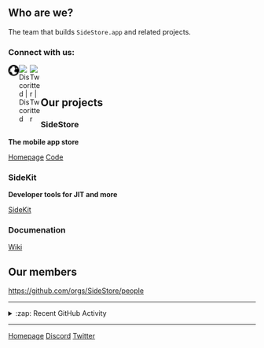 <!-- 
Docs: How to use GitHub README and actions to auto-generate embedded content.
https://github.com/anuraghazra/github-readme-stats
https://www.youtube.com/watch?v=n6d4KHSKqGk
https://github.com/rahuldkjain/github-profile-readme-generator
 -->

## Who are we?

The team that builds `SideStore.app` and related projects.

### Connect with us:

<!--
[![Website](https://img.shields.io/website?label=sidestore.io&style=for-the-badge&url=https://sidestore.io)](https://sidestore.io)
[![Twitter Follow](https://img.shields.io/twitter/follow/sidestore_io?color=1DA1F2&logo=twitter&style=for-the-badge)](https://twitter.com/intent/follow?original_referer=https%3A%2F%2Fgithub.com%2Fsidestore&screen_name=sidestore)
[![GitHub Followers](https://img.shields.io/github/followers/sidestore?style=for-the-badge)]()
[![GitHub Sponsors](https://img.shields.io/github/sponsors/sidestore?style=for-the-badge
)]() 
-->

[<img align="left" alt="sidestore.io" width="22px" src="https://raw.githubusercontent.com/iconic/open-iconic/master/svg/globe.svg" />][website]
[<img align="left" alt="Discord | Discord" width="22px" src="https://cdn.jsdelivr.net/npm/simple-icons@v3/icons/discord.svg" />][discord]
[<img align="left" alt="Twitter | Twitter" width="22px" src="https://cdn.jsdelivr.net/npm/simple-icons@v3/icons/twitter.svg" />][twitter]

<br />
<br />

## Our projects

### SideStore

__The mobile app store__

[Homepage][website]
[Code][git.sidestore]

### SideKit

__Developer tools for JIT and more__

[SideKit][git.sidekit]

### Documenation

[Wiki][wiki]

## Our members

https://github.com/orgs/SideStore/people

---

<details>
  <summary>:zap: Recent GitHub Activity</summary>

<!--START_SECTION:activity-->
1. 🗣 Commented on [#436](https://github.com/SideStore/SideStore/issues/436) in [SideStore/SideStore](https://github.com/SideStore/SideStore)
2. 💪 Opened PR [#7](https://github.com/SideStore/SideServer-for-Linux/pull/7) in [SideStore/SideServer-for-Linux](https://github.com/SideStore/SideServer-for-Linux)
3. 💪 Opened PR [#18](https://github.com/SideStore/SideServer-Windows/pull/18) in [SideStore/SideServer-Windows](https://github.com/SideStore/SideServer-Windows)
4. 🗣 Commented on [#436](https://github.com/SideStore/SideStore/issues/436) in [SideStore/SideStore](https://github.com/SideStore/SideStore)
5. 💪 Opened PR [#436](https://github.com/SideStore/SideStore/pull/436) in [SideStore/SideStore](https://github.com/SideStore/SideStore)
6. 🗣 Commented on [#434](https://github.com/SideStore/SideStore/issues/434) in [SideStore/SideStore](https://github.com/SideStore/SideStore)
7. ❗️ Closed issue [#435](https://github.com/SideStore/SideStore/issues/435) in [SideStore/SideStore](https://github.com/SideStore/SideStore)
8. 🗣 Commented on [#435](https://github.com/SideStore/SideStore/issues/435) in [SideStore/SideStore](https://github.com/SideStore/SideStore)
9. 🗣 Commented on [#193](https://github.com/SideStore/SideStore/issues/193) in [SideStore/SideStore](https://github.com/SideStore/SideStore)
10. ❗️ Closed issue [#35](https://github.com/SideStore/Community-Source/issues/35) in [SideStore/Community-Source](https://github.com/SideStore/Community-Source)
11. 🗣 Commented on [#35](https://github.com/SideStore/Community-Source/issues/35) in [SideStore/Community-Source](https://github.com/SideStore/Community-Source)
12. ❗️ Opened issue [#435](https://github.com/SideStore/SideStore/issues/435) in [SideStore/SideStore](https://github.com/SideStore/SideStore)
13. 🗣 Commented on [#344](https://github.com/SideStore/SideStore/issues/344) in [SideStore/SideStore](https://github.com/SideStore/SideStore)
14. 🗣 Commented on [#344](https://github.com/SideStore/SideStore/issues/344) in [SideStore/SideStore](https://github.com/SideStore/SideStore)
15. 🎉 Merged PR [#5](https://github.com/SideStore/SideServer-for-Linux/pull/5) in [SideStore/SideServer-for-Linux](https://github.com/SideStore/SideServer-for-Linux)
16. 🎉 Merged PR [#4](https://github.com/SideStore/SideServer-for-Linux/pull/4) in [SideStore/SideServer-for-Linux](https://github.com/SideStore/SideServer-for-Linux)
17. 🎉 Merged PR [#3](https://github.com/SideStore/SideServer-for-Linux/pull/3) in [SideStore/SideServer-for-Linux](https://github.com/SideStore/SideServer-for-Linux)
18. 🗣 Commented on [#3](https://github.com/SideStore/SideServer-for-Linux/issues/3) in [SideStore/SideServer-for-Linux](https://github.com/SideStore/SideServer-for-Linux)
19. 🗣 Commented on [#193](https://github.com/SideStore/SideStore/issues/193) in [SideStore/SideStore](https://github.com/SideStore/SideStore)
20. 🗣 Commented on [#374](https://github.com/SideStore/SideStore/issues/374) in [SideStore/SideStore](https://github.com/SideStore/SideStore)
<!--END_SECTION:activity-->

</details>

---

[Homepage][patreon] [Discord][discord] [Twitter][twitter]

<!--
- [Patreon][patreon]
- [OpenCollective][opencollective]
- [YouTube][youtube]
-->

[website]: https://sidestore.io
[wiki]: https://wiki.sidestore.io
[twitter]: https://twitter.com/sidestore_io
[discord]: https://discord.gg/sidestore-949183273383395328
[youtube]: https://youtube.com/TODO
[patreon]: https://www.patreon.com/SideStore
[opencollective]: https://opencollective.com/TODO
[git.sidestore]: https://github.com/SideStore/SideStore/
[git.sidekit]: https://github.com/SideStore/SideKit

